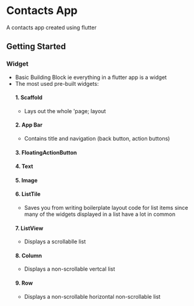 # Contacts App

A contacts app created using flutter

## Getting Started

### Widget
- Basic Building Block ie everything in a flutter app is a widget
- The most used pre-built widgets:
   #### 1. Scaffold
   - Lays out the whole 'page; layout
   #### 2. App Bar
   - Contains title and navigation (back button, action buttons)
   #### 3. FloatingActionButton
   #### 4. Text
   #### 5. Image
   #### 6. ListTile
   - Saves you from writing boilerplate layout code for list items since many of the widgets displayed in a list have a lot in common
    #### 7. ListView
    - Displays a scrollablle list
    #### 8. Column
    - Displays a non-scrollable vertcal list
    #### 9. Row
    - Displays a non-scrollable horizontal non-scrollable list
